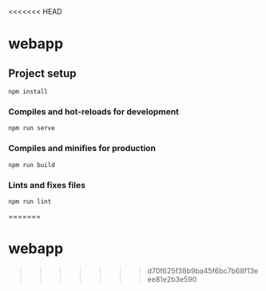 <<<<<<< HEAD
# webapp

## Project setup

```
npm install
```

### Compiles and hot-reloads for development

```
npm run serve
```

### Compiles and minifies for production

```
npm run build
```

### Lints and fixes files

```
npm run lint
```
=======
# webapp
>>>>>>> d70f625f38b9ba45f6bc7b68f13eee81e2b3e590

